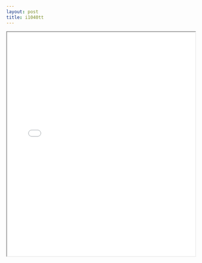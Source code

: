```yaml
---
layout: post
title: i1040tt
---
```


<div class="pdf-container">
<iframe src="/ea/assets/pdfs/pub.n.ins/i1040tt.pdf" height="600" width="100%" allowFullScreen="true"></iframe>
</div>

